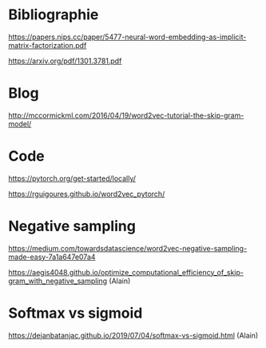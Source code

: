 # Bibliographie 

https://papers.nips.cc/paper/5477-neural-word-embedding-as-implicit-matrix-factorization.pdf  

https://arxiv.org/pdf/1301.3781.pdf

# Blog
http://mccormickml.com/2016/04/19/word2vec-tutorial-the-skip-gram-model/

# Code 

https://pytorch.org/get-started/locally/  

https://rguigoures.github.io/word2vec_pytorch/

# Negative sampling

https://medium.com/towardsdatascience/word2vec-negative-sampling-made-easy-7a1a647e07a4 

https://aegis4048.github.io/optimize_computational_efficiency_of_skip-gram_with_negative_sampling (Alain)

# Softmax vs sigmoid
https://dejanbatanjac.github.io/2019/07/04/softmax-vs-sigmoid.html (Alain)
